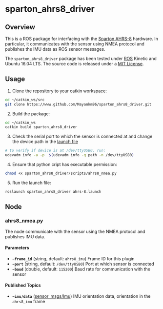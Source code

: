 # sparton_ahrs8_driver

## Overview

This is a ROS package for interfacing with the [Sparton AHRS-8](https://www.spartonnavex.com/product/ahrs-8/) hardware. In particular, it communicates with the sensor using NMEA protocol and publishes the IMU data as ROS sensor messages.

The `sparton_ahrs8_driver` package has been tested under [ROS](http://www.ros.org) Kinetic and Ubuntu 16.04 LTS. The source code is released under a [MIT License](LICENSE.md).

## Usage

1. Clone the repository to your catkin workspace:
```bash
cd ~/catkin_ws/src
git clone https://www.github.com/Mayankm96/sparton_ahrs8_driver.git
```
2. Build the package:
```bash
cd ~/catkin_ws
catkin build sparton_ahrs8_driver
```
3. Check the serial port to which the sensor is connected at and change the device path in the [launch file](launch/ahrs-8.launch)
```bash
# to verify if device is at /dev/ttyUSB0, run:
udevadm info -a -p  $(udevadm info -q path -n /dev/ttyUSB0)
```
4. Ensure that python cript has executable permission:
```bash
chmod +x sparton_ahrs8_driver/scripts/ahrs8_nmea.py
```
5. Run the launch file:
```bash
roslaunch sparton_ahrs8_driver ahrs-8.launch
```

## Node

### ahrs8_nmea.py

The node communicate with the sensor using the NMEA protocol and publishes IMU data.

#### Parameters
* **`~frame_id`** (string, default: `ahrs8_imu`)
  Frame ID for this plugin
* **`~port`** (string, default: `/dev/ttyUSB0`)
  Port at which sensor is connected
* **`~baud`** (double, default: `115200`)
  Baud rate for communication with the sensor

#### Published Topics

* **`~imu/data`** ([sensor_msgs/Imu])
  IMU orientation data, orientation in the `ahrs8_imu` frame

[sensor_msgs/Imu]: http://docs.ros.org/api/sensor_msgs/html/msg/Imu.html
